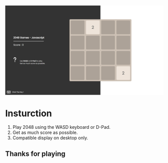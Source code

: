 ![Example Gameplay](src/gameplay.png)

# Insturction

1. Play 2048 using the WASD keyboard or D-Pad.
2. Get as much score as possible.
3. Compatible display on desktop only.

## Thanks for playing
